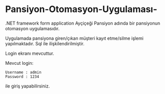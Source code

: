 # Pansiyon-Otomasyon-Uygulaması-
.NET framework form application
Ayçiçeği Pansiyon adında bir pansiyonun otomasyon uygulamasıdır.


Uygulamada pansiyona giren/çıkan müşteri kayıt etme/silme işlemi yapılmaktadır.
Sql ile ilişkilendirilmiştir.


Login ekranı mevcuttur.

Mevcut login:

    Username : admin
    Password : 1234
   
ile giriş yapabilirsiniz.





